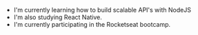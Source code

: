 - I'm currently learning how to build scalable API's with NodeJS
- I'm also studying React Native.
- I'm currently participating in the Rocketseat bootcamp.

